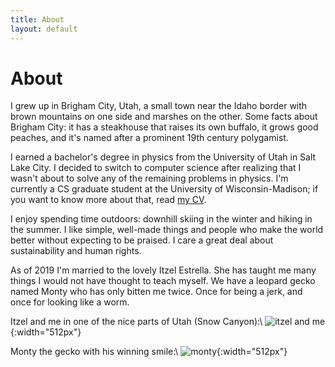 ```yaml
---
title: About
layout: default
---
```


# About

I grew up in Brigham City, Utah, a small town near the Idaho border with brown mountains on one side and marshes on the other. Some facts about Brigham City: it has a steakhouse that raises its own buffalo, it grows good peaches, and it's named after a prominent 19th century polygamist.

I earned a bachelor's degree in physics from the University of Utah in Salt Lake City. I decided to switch to computer science after realizing that I wasn't about to solve any of the remaining problems in physics. I'm currently a CS graduate student at the University of Wisconsin-Madison; if you want to know more about that, read [my CV](/assets/cv.pdf).

I enjoy spending time outdoors: downhill skiing in the winter and hiking in the summer. I like simple, well-made things and people who make the world better without expecting to be praised. I care a great deal about sustainability and human rights.

As of 2019 I'm married to the lovely Itzel Estrella. She has taught me many things I would not have thought to teach myself. We have a leopard gecko named Monty who has only bitten me twice. Once for being a jerk, and once for looking like a worm.

Itzel and me in one of the nice parts of Utah (Snow Canyon):\\
![itzel and me](/assets/itzel_and_me.jpg){:width="512px"}

Monty the gecko with his winning smile:\\
![monty](/assets/monty.jpg){:width="512px"}
